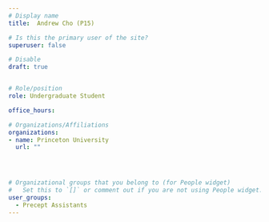 ```yaml
---
# Display name
title:  Andrew Cho (P15)

# Is this the primary user of the site?
superuser: false

# Disable
draft: true


# Role/position
role: Undergraduate Student

office_hours:

# Organizations/Affiliations
organizations:
- name: Princeton University
  url: ""




# Organizational groups that you belong to (for People widget)
#   Set this to `[]` or comment out if you are not using People widget.
user_groups:
  - Precept Assistants
---
```

